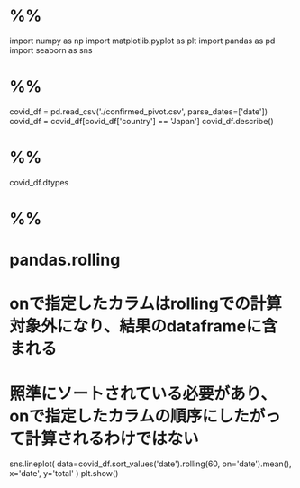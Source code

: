 # %%
import numpy as np
import matplotlib.pyplot as plt
import pandas as pd
import seaborn as sns

# %%
covid_df = pd.read_csv('./confirmed_pivot.csv', parse_dates=['date'])
covid_df = covid_df[covid_df['country'] == 'Japan']
covid_df.describe()

# %%
covid_df.dtypes

# %% 
# pandas.rolling
# onで指定したカラムはrollingでの計算対象外になり、結果のdataframeに含まれる
# 照準にソートされている必要があり、onで指定したカラムの順序にしたがって計算されるわけではない
sns.lineplot(
    data=covid_df.sort_values('date').rolling(60, on='date').mean(),
    x='date', y='total'
)
plt.show()
